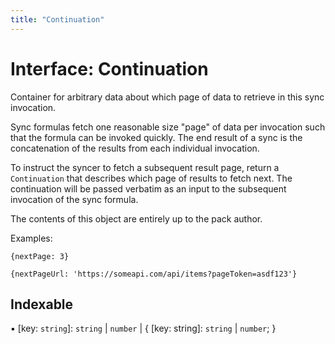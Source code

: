 ```yaml
---
title: "Continuation"
---
```

# Interface: Continuation

Container for arbitrary data about which page of data to retrieve in this sync invocation.

Sync formulas fetch one reasonable size "page" of data per invocation such that the formula
can be invoked quickly. The end result of a sync is the concatenation of the results from
each individual invocation.

To instruct the syncer to fetch a subsequent result page, return a `Continuation` that
describes which page of results to fetch next. The continuation will be passed verbatim
as an input to the subsequent invocation of the sync formula.

The contents of this object are entirely up to the pack author.

Examples:

```
{nextPage: 3}
```

```
{nextPageUrl: 'https://someapi.com/api/items?pageToken=asdf123'}
```

## Indexable

▪ [key: `string`]: `string` \| `number` \| { [key: string]: `string` \| `number`;  }
